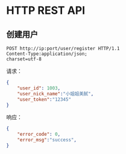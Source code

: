 # HTTP REST API

## 创建用户

```http
POST http://ip:port/user/register HTTP/1.1
Content-Type:application/json;
charset=utf-8
```

请求：
```json
{
    "user_id": 1003,
    "user_nick_name":"小姐姐美腻",
    "user_token":"12345"
}
```

响应：
```json
{
    "error_code": 0,
    "error_msg":"success",
}
```